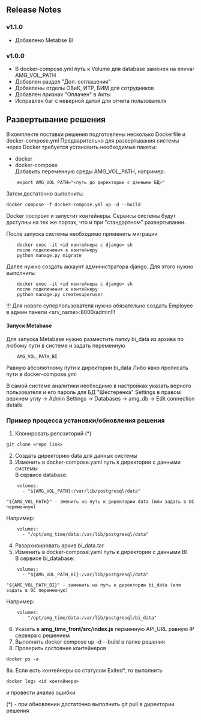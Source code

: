 ## Release Notes
### v1.1.0
- Добавлено Metabse BI

### v1.0.0
- В docker-compose.yml путь к Volume для database заменен на envvar AMG_VOL_PATH
- Добавлен раздел "Доп. соглашения"
- Добавлены отделы ОВиК, ИТР, БИМ для сотрудников
- Добавлен признак "Оплачен" в Акты
- Исправлен баг с неверной датой для отчета пользователя

## Развертывание решения

В комплекте поставки решения подготовлены несколько Dockerfile и docker-compose.yml
Предварительно для развертывания системы через Docker требуется установить необходимые пакеты:
- docker
- docker-compose  
Добавить переменную среды AMG_VOL_PATH, например:  
```
    export AMG_VOL_PATH="<путь до директории с данными БД>"
```
Затем достаточно выполнить:
```
docker compose -f docker-compose.yml up -d --build
```
Docker построит и запустит контейнеры. Сервисы системы будут доступны на тех же портах, что и при "стандартном" развертывании.

После запуска системы необходимо применить миграции
```
    docker exec -it <id контейнера с django> sh
    после подключения к контейнеру
    python manage.py migrate
```

Далее нужно создать аккаунт администратора django.
Для этого нужно выполнить:
```
    docker exec -it <id контейнера с django> sh
    после подключения к контейнеру
    python manage.py createsuperuser
```
!!! Для нового суперпользователя нужно обязательно создать Employee в админ панели <srv_name>:8000/admin!!!

#### Запуск Metabase
Для запуска Metabase нужно разместить папку bi_data из архива по любому пути в системе и задать переменную
```
    AMG_VOL_PATH_BI
```
Равную абсолютному пути к директории bi_data
Либо явно прописать пути в docker-compose.yml

В самой системе аналитики необходимо в настройках указать верного пользователя и его пароль для БД
"Шестеренка" Settings в правом верхнем углу -> Admin Settings -> Databases -> amg_db -> Edit connection details

### Пример процесса установки/обновления решения
1. Клонировать репозиторий (*) 
```
git clone <repo link>
```
2. Создать директорию data для данных системы
3. Изменить в docker-compose.yaml путь к директории с данными системы  
В сервисе database:
```
    volumes:
      - "${AMG_VOL_PATH}:/var/lib/postgresql/data"
```
    "${AMG_VOL_PATH}" - зменить на путь к директории data (или задать в ОС переменную) 
Например:
```
    volumes:
      - "/opt/amg_time/data:/var/lib/postgresql/data"
```
4. Разархивировать архив bi_data.tar
5. Изменить в docker-compose.yaml путь к директории с данными BI   
В сервисе bi_database:
```
    volumes:
      - "${AMG_VOL_PATH_BI}:/var/lib/postgresql/data"
```
    "${AMG_VOL_PATH_BI}" - заменить на путь к директории bi_data (или задать в ОС переменную)  
Например:
```
    volumes:
      - "/opt/amg_time/data:/var/lib/postgresql/bi_data"
```
6. Указать в **amg_time_front/src/index.js** перменную API_URL равную IP сервера с решением
7. Выполнить docker compose up -d --build в папке решения
8. Проверить состояние контейнеров 
```
docker ps -a
```
8a. Если есть контейнеры со статусом Exited*, то выполнить
```
docker logs <id контейнера>
```
и провести анализ ошибки

(*) - при обновлении достаточно выполнить git pull в директории решения